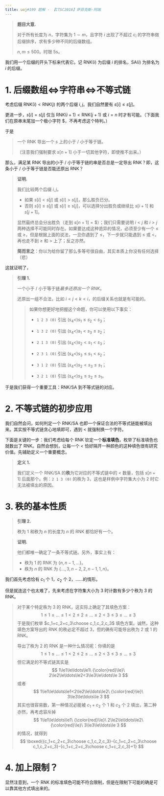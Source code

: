 ```yaml
---
title: uoj#199 题解 - 【CTSC2016】萨菲克斯·阿瑞
---
```


> **题目大意.**
>
> 对于所有长度为 $n$，字符集为 $1\sim m$，且字符 $i$ 出现了不超过 $c_i$ 的字符串做后缀排序，求有多少种不同的后缀数组。
>
> $n,m\le 500$。时限 5s。

我们用一个后缀的开头下标来代表它。记 $\text{RNK}(i)$ 为后缀 $i$ 的排名，$\text{SA}(i)$ 为排名为 $i$ 的后缀。

# 1. 后缀数组$\Leftrightarrow$字符串$\Leftrightarrow$不等式链

考虑后缀 $\text{RNK}(i)<\text{RNK}(j)$ 的两个后缀 $i,j$。我们自然要有 $s\left[i\right]\le s\left[j\right]$。

更进一步，$s\left[i\right]=s\left[j\right]$ 仅当 $\text{RNK}(i+1)<\text{RNK}(j+1)$ 或 $i=n$ 时才有可能。（下面我们在原串末尾加一个极小字符 $\$$，不再考虑这个特判。）

于是

> 一个 $\text{RNK}$ 导出一个 $s$ 上的小于 / 小于等于链。
>
> （注意我们强制要求 $s\left[n+1\right]$ 小于一切其他字符，即使推不出来。）

那么，满足某 $\text{RNK}$ 导出的小于 / 小于等于链的串是否总是一定导出 $\text{RNK}$？即，这条小于 / 小于等于链是否能还原出 $\text{RNK}$？

> **证明.**
>
> 我们比较两个后缀 $i,j$。
>
> - 如果 $s\left[i\right]<s\left[j\right]$ 或 $s\left[i\right]>s\left[j\right]$，那么胜负已分。
> - 否则 $s\left[i\right]\le s\left[j\right]$ 或 $s\left[i\right]\ge s\left[j\right]$，可以选择分出胜负或继续比 $s\left[i+1\right]$ 和 $s\left[j+1\right]$。
>
> 显然最终总会分出胜负（走到 $s\left[n+1\right]=\$$）；我们只需要说明 $i<j$ 和 $i>j$ 两种选择不可能同时存在。如果要达成这种诡异的情况，必须至少有一个 $\le$ 或 $\ge$，但是根据上面的说法，一旦你遇到了 $\le$，下一步就只能遇到 $\le$ 或 $<$，再也走不到 $\ge$ 和 $>$ 上了；反之亦然。
>
> **简而言之**：你以为给你留了那么多等号很自由，其实本质上你没有任何选择（悲）

这就证明了，

> **引理 1.**
>
> 一个小于 / 小于等于链*最多还原出一个 $\text{RNK}$*。
>
> 还原出一组不合法，比如 $i<j<k<i$，的后缀关系也就是有可能的。
>
> > 如果你想更好地把握这个命题，你可以使用以下事实：
> >
> > - ``1 2 3 (0)`` 引出 $(s_4<)s_1\le s_2<s_3$；
> >
> > - ``1 3 2 (0)`` 引出 $(s_4<)s_1<s_3\le s_2$；
> > - ``2 1 3 (0)`` 引出 $(s_4<)s_2<s_1<s_3$；
> > - ``2 3 1 (0)`` 引出 $(s_4<)s_3\le s_1<s_2$；
> > - ``3 1 2 (0)`` 引出 $(s_4<)s_2<s_3\le s_1$；
> > - ``3 2 1 (0)`` 引出 $(s_4<)s_3\le s_2\le s_1$。

于是我们获得一个重要工具：$\text{RNK}/\text{SA}$ 到不等式链的对应。

# 2. 不等式链的初步应用

我们自然会问，如何判定一个 $\text{RNK}/\text{SA}$ 也即一个保证合法的不等式链能被填出来。其实按不等式链贪心地填即可，遇到 $<$ 就强制换一个字符。

下面是关键的一步：我们考虑给每个 $\text{RNK}$ 钦定一个**标准填色**，枚举了标准填色也就数出了 $\text{RNK}$。自然会想到，让每一个 $<$ 恰好隔开一种颜色的这种填色很有研究价值。先辅助定义一个重要概念。

> **定义 1.**
>
> 我们定义一个 $\text{RNK}/\text{SA}$ 的**秩**为它对应的不等式链中的 $<$ 数量，包括 $s\left[n+1\right]$ 后面那个。例：``2 1 3 (0)`` 的秩为 $3$，这也是样例中字符集大小为 $2$ 时它无法被填出的原因。

# 3. 秩的基本性质

> **引理 2.**
>
> 秩为 $1$ 和秩为 $n$ 的长度为 $n$ 的 $\text{RNK}$ 都恰好有一个。

> **证明.**
>
> 他们都唯一确定了一条不等式链。另外，事实上有：
>
> - 秩为 $1$ 的 $\text{RNK}$ 为 $\{n,n-1,...\}$。
> - 秩为 $n$ 的 $\text{RNK}$ 为 $\{...,3,n-2,2,n-1,1,n\}$。

我们首先考虑恰有 $c_1$ 个 $1$，$c_2$ 个 $2$，……的情形。

但是就连这个也太难了，先来考虑在字符集大小为 $3$ 时计数有多少个秩为 $3$ 的 $\text{RNK}$。

> 对于某个特定秩为 $3$ 的 $\text{RNK}$，这实际上确定了其填色方案：
> $$
> 1\le1\le\ldots\le1<2\le2\le\ldots\le2<3\le3\le\ldots\le 3
> $$
> 于是我们枚举 $c_1+c_2+c_3\choose c_1,c_2,c_3$ 填色方案。诚然，这种填色方案导出的 $\text{RNK}$ 的秩必定不超过 $3$，但的确有可能导出秩为 $2$ 或 $1$ 的 $\text{RNK}$。
>
> 导出了秩为 $2$ 的 $\text{RNK}$ 是一种什么情况呢：你填的是
> $$
> 1\le1\le\ldots\le1<2\le2\le\ldots\le2<3\le3\le\ldots\le 3
> $$
> 但它满足的不等式链其实是
> $$
> 1\le1\le\ldots\le1\ {\color{red}\le}\ 2\le2\le\ldots\le2<3\le3\le\ldots\le 3
> $$
> 或者
> $$
> 1\le1\le\ldots\le1<2\le2\le\ldots\le2\ {\color{red}\le}\ 3\le3\le\ldots\le 3
> $$
> 其实也很容易数，第一种情况必能被 $c_1+c_2$ 个 $1$ 和 $c_3$ 个 $2$ 填出，第二种亦然，再考虑容斥掉
> $$
> 1\le1\le\ldots\le1\ {\color{red}\le}\ 2\le2\le\ldots\le2\ {\color{red}\le}\ 3\le3\le\ldots\le 3
> $$
> 的情况，就得到
> $$
> \boxed{{c_1+c_2+c_3\choose c_1,c_2,c_3}-{c_1+c_2+c_3\choose c_1,c_2+c_3}-{c_1+c_2+c_3\choose c_1+c_2,c_3}+1}
> $$

# 4. 加上限制？

显然注意到，一个 $\text{RNK}$ 的标准填色可能不符合限制，但是在限制下可能的确是可以靠其他方式填出来的。